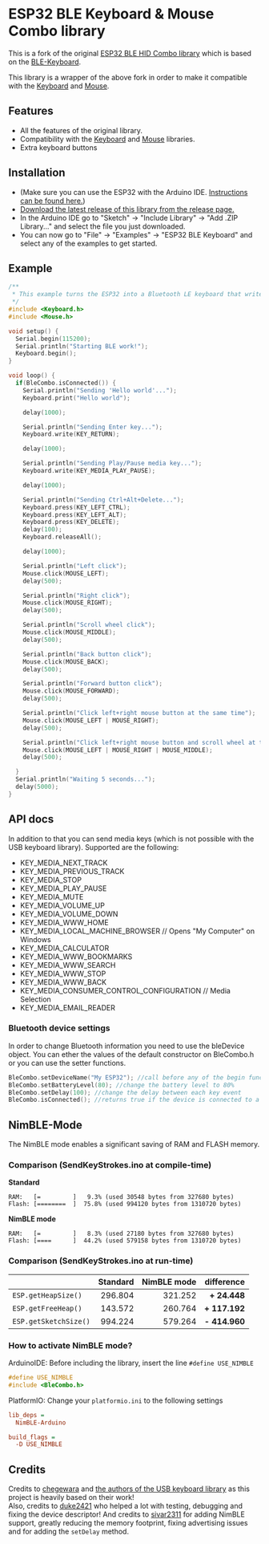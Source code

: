 # ESP32 BLE Keyboard & Mouse Combo library

This is a fork of the original [ESP32 BLE HID Combo library](https://github.com/peter-pakanun/ESP32-BLE-Combo)
which is based on the [BLE-Keyboard](https://github.com/T-vK/ESP32-BLE-Keyboard).

This library is a wrapper of the above fork in order to make it compatible with the [Keyboard](https://www.arduino.cc/reference/en/language/functions/usb/keyboard/) and [Mouse](https://www.arduino.cc/reference/en/language/functions/usb/mouse/).

## Features

 - All the features of the original library.
 - Compatibility with the [Keyboard](https://www.arduino.cc/reference/en/language/functions/usb/keyboard/) and [Mouse](https://www.arduino.cc/reference/en/language/functions/usb/mouse/) libraries.
 - Extra keyboard buttons

## Installation
- (Make sure you can use the ESP32 with the Arduino IDE. [Instructions can be found here.](https://github.com/espressif/arduino-esp32#installation-instructions))
- [Download the latest release of this library from the release page.](https://github.com/Georgegipa/ESP32-BLE-Combo/releases)
- In the Arduino IDE go to "Sketch" -> "Include Library" -> "Add .ZIP Library..." and select the file you just downloaded.
- You can now go to "File" -> "Examples" -> "ESP32 BLE Keyboard" and select any of the examples to get started.

## Example

``` C++
/**
 * This example turns the ESP32 into a Bluetooth LE keyboard that writes the words, presses Enter, presses a media key and then Ctrl+Alt+Delete. In the end showcase the mouse functions.
 */
#include <Keyboard.h>
#include <Mouse.h>

void setup() {
  Serial.begin(115200);
  Serial.println("Starting BLE work!");
  Keyboard.begin();
}

void loop() {
  if(BleCombo.isConnected()) {
    Serial.println("Sending 'Hello world'...");
    Keyboard.print("Hello world");

    delay(1000);

    Serial.println("Sending Enter key...");
    Keyboard.write(KEY_RETURN);

    delay(1000);

    Serial.println("Sending Play/Pause media key...");
    Keyboard.write(KEY_MEDIA_PLAY_PAUSE);

    delay(1000);

    Serial.println("Sending Ctrl+Alt+Delete...");
    Keyboard.press(KEY_LEFT_CTRL);
    Keyboard.press(KEY_LEFT_ALT);
    Keyboard.press(KEY_DELETE);
    delay(100);
    Keyboard.releaseAll();

    delay(1000);

    Serial.println("Left click");
    Mouse.click(MOUSE_LEFT);
    delay(500);

    Serial.println("Right click");
    Mouse.click(MOUSE_RIGHT);
    delay(500);

    Serial.println("Scroll wheel click");
    Mouse.click(MOUSE_MIDDLE);
    delay(500);

    Serial.println("Back button click");
    Mouse.click(MOUSE_BACK);
    delay(500);

    Serial.println("Forward button click");
    Mouse.click(MOUSE_FORWARD);
    delay(500);

    Serial.println("Click left+right mouse button at the same time");
    Mouse.click(MOUSE_LEFT | MOUSE_RIGHT);
    delay(500);

    Serial.println("Click left+right mouse button and scroll wheel at the same time");
    Mouse.click(MOUSE_LEFT | MOUSE_RIGHT | MOUSE_MIDDLE);
    delay(500);

  }
  Serial.println("Waiting 5 seconds...");
  delay(5000);
}
```

## API docs
In addition to that you can send media keys (which is not possible with the USB keyboard library). Supported are the following:
- KEY_MEDIA_NEXT_TRACK
- KEY_MEDIA_PREVIOUS_TRACK
- KEY_MEDIA_STOP
- KEY_MEDIA_PLAY_PAUSE
- KEY_MEDIA_MUTE
- KEY_MEDIA_VOLUME_UP
- KEY_MEDIA_VOLUME_DOWN
- KEY_MEDIA_WWW_HOME
- KEY_MEDIA_LOCAL_MACHINE_BROWSER // Opens "My Computer" on Windows
- KEY_MEDIA_CALCULATOR
- KEY_MEDIA_WWW_BOOKMARKS
- KEY_MEDIA_WWW_SEARCH
- KEY_MEDIA_WWW_STOP
- KEY_MEDIA_WWW_BACK
- KEY_MEDIA_CONSUMER_CONTROL_CONFIGURATION // Media Selection
- KEY_MEDIA_EMAIL_READER

### Bluetooth device settings
In order to change Bluetooth information you need to use the bleDevice object. You can ether the values of the default constructor on BleCombo.h or you can use the setter functions.
  
``` C++
BleCombo.setDeviceName("My ESP32"); //call before any of the begin functions to change the device name.
BleCombo.setBatteryLevel(80); //change the battery level to 80%
BleCombo.setDelay(100); //change the delay between each key event
BleCombo.isConnected(); //returns true if the device is connected to a host
```

## NimBLE-Mode
The NimBLE mode enables a significant saving of RAM and FLASH memory.

### Comparison (SendKeyStrokes.ino at compile-time)

**Standard**
```
RAM:   [=         ]   9.3% (used 30548 bytes from 327680 bytes)
Flash: [========  ]  75.8% (used 994120 bytes from 1310720 bytes)
```

**NimBLE mode**
```
RAM:   [=         ]   8.3% (used 27180 bytes from 327680 bytes)
Flash: [====      ]  44.2% (used 579158 bytes from 1310720 bytes)
```

### Comparison (SendKeyStrokes.ino at run-time)

|   | Standard | NimBLE mode | difference
|---|--:|--:|--:|
| `ESP.getHeapSize()`   | 296.804 | 321.252 | **+ 24.448**  |
| `ESP.getFreeHeap()`   | 143.572 | 260.764 | **+ 117.192** |
| `ESP.getSketchSize()` | 994.224 | 579.264 | **- 414.960** |

### How to activate NimBLE mode?

ArduinoIDE: Before including the library, insert the line `#define USE_NIMBLE`
```C++
#define USE_NIMBLE
#include <BleCombo.h>
```

PlatformIO: Change your `platformio.ini` to the following settings
```ini
lib_deps = 
  NimBLE-Arduino

build_flags = 
  -D USE_NIMBLE
```

## Credits

Credits to [chegewara](https://github.com/chegewara) and [the authors of the USB keyboard library](https://github.com/arduino-libraries/Keyboard/) as this project is heavily based on their work!  
Also, credits to [duke2421](https://github.com/T-vK/ESP32-BLE-Keyboard/issues/1) who helped a lot with testing, debugging and fixing the device descriptor!
And credits to [sivar2311](https://github.com/sivar2311) for adding NimBLE support, greatly reducing the memory footprint, fixing advertising issues and for adding the `setDelay` method.
